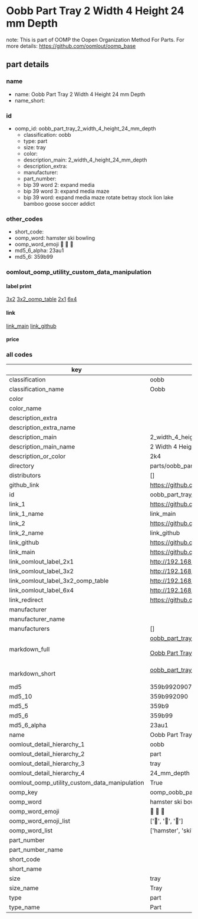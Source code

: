 # Oobb Part Tray 2 Width 4 Height 24 mm Depth  

note: This is part of OOMP the Oopen Organization Method For Parts. For more details: https://github.com/oomlout/oomp_base

##  part details
  







### name
* name: Oobb Part Tray 2 Width 4 Height 24 mm Depth
* name_short: 
### id
* oomp_id: oobb_part_tray_2_width_4_height_24_mm_depth
  * classification: oobb
  * type: part
  * size: tray
  * color: 
  * description_main: 2_width_4_height_24_mm_depth
  * description_extra: 
  * manufacturer: 
  * part_number: 
  * bip 39 word 2: expand media
  * bip 39 word 3: expand media maze
  * bip 39 word: expand media maze rotate betray stock lion lake bamboo goose soccer addict

### other_codes
* short_code: 
* oomp_word: hamster ski bowling
* oomp_word_emoji :hamster: :ski: :bowling:
* md5_6_alpha: 23au1
* md5_6: 359b99






### oomlout_oomp_utility_custom_data_manipulation
#### label print
[3x2](http://192.168.1.245:1112/?label=oomp%2023au1)
[3x2_oomp_table](http://192.168.1.108:1112/?label=oomp%2023au1)
[2x1](http://192.168.1.242:1112/?label=oomp%2023au1)
[6x4](http://192.168.1.55:1112/?label=oomp%2023au1)    

#### link

[link_main](https://github.com/oomlout/oomlout_oomp_version_1_messy/tree/main/parts/oobb_part_tray_2_width_4_height_24_mm_depth) [link_github](https://github.com/oomlout/oomlout_oomp_version_1_messy/tree/main/parts/oobb_part_tray_2_width_4_height_24_mm_depth)                             

#### price







### all codes 
| key | value |  
| --- | --- |  
| classification | oobb |  
| classification_name | Oobb |  
| color |  |  
| color_name |  |  
| description_extra |  |  
| description_extra_name |  |  
| description_main | 2_width_4_height_24_mm_depth |  
| description_main_name | 2 Width 4 Height 24 mm Depth |  
| description_or_color | 2k4 |  
| directory | parts/oobb_part_tray_2_width_4_height_24_mm_depth |  
| distributors | [] |  
| github_link | https://github.com/oomlout/oomlout_oomp_part_src/tree/main/parts/oobb_part_tray_2_width_4_height_24_mm_depth |  
| id | oobb_part_tray_2_width_4_height_24_mm_depth |  
| link_1 | https://github.com/oomlout/oomlout_oomp_version_1_messy/tree/main/parts/oobb_part_tray_2_width_4_height_24_mm_depth |  
| link_1_name | link_main |  
| link_2 | https://github.com/oomlout/oomlout_oomp_version_1_messy/tree/main/parts/oobb_part_tray_2_width_4_height_24_mm_depth |  
| link_2_name | link_github |  
| link_github | https://github.com/oomlout/oomlout_oomp_version_1_messy/tree/main/parts/oobb_part_tray_2_width_4_height_24_mm_depth |  
| link_main | https://github.com/oomlout/oomlout_oomp_version_1_messy/tree/main/parts/oobb_part_tray_2_width_4_height_24_mm_depth |  
| link_oomlout_label_2x1 | http://192.168.1.242:1112/?label=oomp%2023au1 |  
| link_oomlout_label_3x2 | http://192.168.1.245:1112/?label=oomp%2023au1 |  
| link_oomlout_label_3x2_oomp_table | http://192.168.1.108:1112/?label=oomp%2023au1 |  
| link_oomlout_label_6x4 | http://192.168.1.55:1112/?label=oomp%2023au1 |  
| link_redirect | https://github.com/oomlout/oomlout_oomp_version_1_messy/tree/main/parts/oobb_part_tray_2_width_4_height_24_mm_depth |  
| manufacturer |  |  
| manufacturer_name |  |  
| manufacturers | [] |  
| markdown_full | [oobb_part_tray_2_width_4_height_24_mm_depth](none)<br>[](none)<br>[Oobb Part Tray 2 Width 4 Height 24 Mm Depth](none)<br><br> |  
| markdown_short | [oobb_part_tray_2_width_4_height_24_mm_depth](none)<br><br> |  
| md5 | 359b9920907cb047580abbc313229a81 |  
| md5_10 | 359b992090 |  
| md5_5 | 359b9 |  
| md5_6 | 359b99 |  
| md5_6_alpha | 23au1 |  
| name | Oobb Part Tray 2 Width 4 Height 24 mm Depth |  
| oomlout_detail_hierarchy_1 | oobb |  
| oomlout_detail_hierarchy_2 | part |  
| oomlout_detail_hierarchy_3 | tray |  
| oomlout_detail_hierarchy_4 | 24_mm_depth |  
| oomlout_oomp_utility_custom_data_manipulation | True |  
| oomp_key | oomp_oobb_part_tray_2_width_4_height_24_mm_depth |  
| oomp_word | hamster ski bowling |  
| oomp_word_emoji | :hamster: :ski: :bowling: |  
| oomp_word_emoji_list | [':hamster:', ':ski:', ':bowling:'] |  
| oomp_word_list | ['hamster', 'ski', 'bowling'] |  
| part_number |  |  
| part_number_name |  |  
| short_code |  |  
| short_name |  |  
| size | tray |  
| size_name | Tray |  
| type | part |  
| type_name | Part |  
